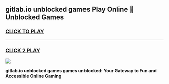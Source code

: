 
## gitlab.io unblocked games Play Online 👋 Unblocked Games
<h3>
<a href="https://premium.freeplayer.one?title=gitlab.io_unblocked_games&ref=19F">CLICK TO PLAY</a></h3>
<hr>

<h3>
<a href="https://premium.freeplayer.one?title=gitlab.io_unblocked_games&ref=19F">CLICK 2 PLAY</a>
  
</h3>

<a href="https://premium.freeplayer.one?title=gitlab.io_unblocked_games&ref=19F"><img src="https://clearcache.store/games.png"></a>


**gitlab.io unblocked games games unblocked: Your Gateway to Fun and Accessible Online Gaming**
